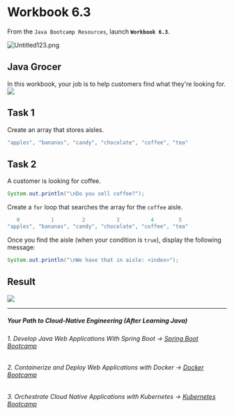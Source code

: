 # Workbook 6.3

From the `Java Bootcamp Resources`, launch **`Workbook 6.3`**.

![Untitled123.png](https://img-c.udemycdn.com/redactor/raw/article_lecture/2025-01-04_01-59-11-2a353fd207a915f4e7ae15d1a0e347b9.png)

## Java Grocer

In this workbook, your job is to help customers find what they're looking for.
![](https://img-c.udemycdn.com/redactor/raw/article_lecture/2025-01-04_01-59-11-82eea8d6834b926d226fed8c18824bfb.png)

## Task 1

Create an array that stores aisles.
```java
"apples", "bananas", "candy", "chocolate", "coffee", "tea"
```

## Task 2

A customer is looking for coffee.
```java
System.out.println("\nDo you sell coffee?");
```
 
Create a `for` loop that searches the array for the `coffee` aisle.

```java
   0          1         2          3          4        5
"apples", "bananas", "candy", "chocolate", "coffee", "tea"
```
Once you find the aisle (when your condition is `true`), display the following message:

```java
System.out.println("\nWe have that in aisle: <index>");
```
## Result

![](https://img-c.udemycdn.com/redactor/raw/article_lecture/2025-01-04_01-59-11-2e5ddc78f25951755878fba6efe6a1a5.png)

----------
##### Your Path to Cloud-Native Engineering (After Learning Java)
###### 1. Develop Java Web Applications With Spring Boot → [Spring Boot Bootcamp](https://www.udemy.com/course/the-complete-spring-boot-development-bootcamp/?couponCode=SPRING_BOOTCAMP)
###### 2. Containerize and Deploy Web Applications with Docker → [Docker Bootcamp](https://www.udemy.com/course/docker-bootcamp-conquer-docker-with-real-world-projects/?couponCode=DOCKER_BOOTCAMP)
###### 3. Orchestrate Cloud Native Applications with Kubernetes → [Kubernetes Bootcamp](https://kubernetestraining.io/)